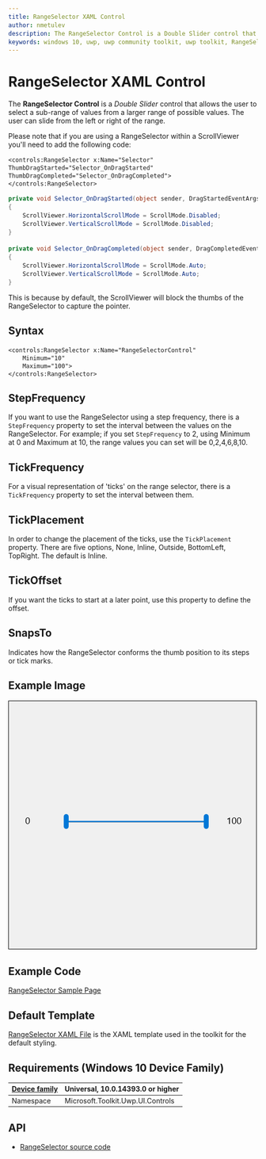 ```yaml
---
title: RangeSelector XAML Control
author: nmetulev
description: The RangeSelector Control is a Double Slider control that allows the user to select a sub-range of values from a larger range of possible values.
keywords: windows 10, uwp, uwp community toolkit, uwp toolkit, RangeSelector, XAML Control, xaml, double slider
---
```


# RangeSelector XAML Control

The **RangeSelector Control** is a *Double Slider* control that allows the user to select a sub-range of values from a larger range of possible values.  The user can slide from the left or right of the range.

Please note that if you are using a RangeSelector within a ScrollViewer you'll need to add the following code:

```xaml
<controls:RangeSelector x:Name="Selector" ThumbDragStarted="Selector_OnDragStarted" ThumbDragCompleted="Selector_OnDragCompleted"></controls:RangeSelector>
```

```csharp
private void Selector_OnDragStarted(object sender, DragStartedEventArgs e)
{
	ScrollViewer.HorizontalScrollMode = ScrollMode.Disabled;
	ScrollViewer.VerticalScrollMode = ScrollMode.Disabled;
}

private void Selector_OnDragCompleted(object sender, DragCompletedEventArgs e)
{
	ScrollViewer.HorizontalScrollMode = ScrollMode.Auto;
	ScrollViewer.VerticalScrollMode = ScrollMode.Auto;
}
```


This is because by default, the ScrollViewer will block the thumbs of the RangeSelector to capture the pointer.

## Syntax

```xaml
<controls:RangeSelector x:Name="RangeSelectorControl" 
	Minimum="10" 
	Maximum="100">
</controls:RangeSelector>       
```

## StepFrequency

If you want to use the RangeSelector using a step frequency, there is a `StepFrequency` property to set the interval between the values on the RangeSelector. For example; if you set `StepFrequency` to 2, using Minimum at 0 and Maximum at 10, the range values you can set will be 0,2,4,6,8,10.

## TickFrequency

For a visual representation of 'ticks' on the range selector, there is a `TickFrequency` property to set the interval between them.  

## TickPlacement

In order to change the placement of the ticks, use the `TickPlacement` property. There are five options, None, Inline, Outside, BottomLeft, TopRight. The default is Inline.

## TickOffset

If you want the ticks to start at a later point, use this property to define the offset.

## SnapsTo

Indicates how the RangeSelector conforms the thumb position to its steps or tick marks.

## Example Image

![RangeSelector animation](../resources/images/Controls-RangeSelector.gif "RangeSelector")

## Example Code

[RangeSelector Sample Page](https://github.com/Microsoft/UWPCommunityToolkit/tree/master/Microsoft.Toolkit.Uwp.SampleApp/SamplePages/RangeSelector)

## Default Template 

[RangeSelector XAML File](https://github.com/Microsoft/UWPCommunityToolkit/blob/master/Microsoft.Toolkit.Uwp.UI.Controls/RangeSelector/RangeSelector.xaml) is the XAML template used in the toolkit for the default styling.

## Requirements (Windows 10 Device Family)

| [Device family](http://go.microsoft.com/fwlink/p/?LinkID=526370) | Universal, 10.0.14393.0 or higher |
| --- | --- |
| Namespace | Microsoft.Toolkit.Uwp.UI.Controls |

## API

* [RangeSelector source code](https://github.com/Microsoft/UWPCommunityToolkit/tree/master/Microsoft.Toolkit.Uwp.UI.Controls/RangeSelector)
